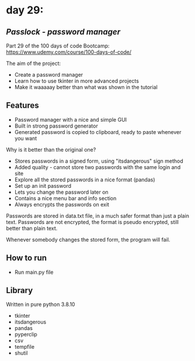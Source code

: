# day 29:
## _Passlock - password manager_

Part 29 of the 100 days of code Bootcamp:  
https://www.udemy.com/course/100-days-of-code/

The aim of the project:
- Create a password manager
- Learn how to use tkinter in more advanced projects
- Make it waaaaay better than what was shown in the tutorial

## Features

- Password manager with a nice and simple GUI
- Built in strong password generator
- Generated password is copied to clipboard, ready to paste whenever you want

Why is it better than the original one?
- Stores passwords in a signed form, using "itsdangerous" sign method
- Added quality - cannot store two passwords with the same login and site
- Explore all the stored passwords in a nice format (pandas)
- Set up an init password 
- Lets you change the password later on 
- Contains a nice menu bar and info section
- Always encrypts the passwords on exit

Passwords are stored in data.txt file, in a much safer format than just a plain text.
Passwords are not encrypted, the format is pseudo encrypted, still better than plain text.

Whenever somebody changes the stored form, the program will fail.

## How to run

 - Run main.py file

## Library

Written in pure python 3.8.10
- tkinter
- itsdangerous
- pandas
- pyperclip
- csv
- tempfile
- shutil